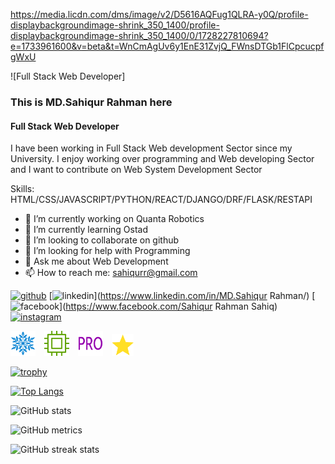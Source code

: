 https://media.licdn.com/dms/image/v2/D5616AQFug1QLRA-y0Q/profile-displaybackgroundimage-shrink_350_1400/profile-displaybackgroundimage-shrink_350_1400/0/1728227810694?e=1733961600&v=beta&t=WnCmAgUv6y1EnE31ZvjQ_FWnsDTGb1FlCpcucpfgWxU

![Full Stack Web Developer]
### This is MD.Sahiqur Rahman here
#### Full Stack Web Developer

I have been working in Full Stack Web development Sector since my University.
I enjoy working over programming and Web developing Sector and I want to contribute on Web System Development Sector

Skills: HTML/CSS/JAVASCRIPT/PYTHON/REACT/DJANGO/DRF/FLASK/RESTAPI

- 🔭 I’m currently working on Quanta Robotics 
- 🌱 I’m currently learning Ostad 
- 👯 I’m looking to collaborate on github 
- 🤔 I’m looking for help with Programming 
- 💬 Ask me about Web Development 
- 📫 How to reach me: sahiqurr@gmail.com 


[<img src='https://cdn.jsdelivr.net/npm/simple-icons@3.0.1/icons/github.svg' alt='github' height='40'>](https://github.com/Sahiqur)  [<img src='https://cdn.jsdelivr.net/npm/simple-icons@3.0.1/icons/linkedin.svg' alt='linkedin' height='40'>](https://www.linkedin.com/in/MD.Sahiqur Rahman/)  [<img src='https://cdn.jsdelivr.net/npm/simple-icons@3.0.1/icons/facebook.svg' alt='facebook' height='40'>](https://www.facebook.com/Sahiqur Rahman Sahiq)  [<img src='https://cdn.jsdelivr.net/npm/simple-icons@3.0.1/icons/instagram.svg' alt='instagram' height='40'>](https://www.instagram.com/Floating_Fish/)  

<a href='https://archiveprogram.github.com/'><img src='https://raw.githubusercontent.com/acervenky/animated-github-badges/master/assets/acbadge.gif' width='40' height='40'></a> <a href='https://docs.github.com/en/developers'><img src='https://raw.githubusercontent.com/acervenky/animated-github-badges/master/assets/devbadge.gif' width='40' height='40'></a> <a href='https://github.com/pricing'><img src='https://raw.githubusercontent.com/acervenky/animated-github-badges/master/assets/pro.gif' width='40' height='40'></a> <a href='https://stars.github.com/'><img src='https://raw.githubusercontent.com/acervenky/animated-github-badges/master/assets/starbadge.gif' width='35' height='35'></a> 

[![trophy](https://github-profile-trophy.vercel.app/?username=Sahiqur)](https://github.com/ryo-ma/github-profile-trophy)

[![Top Langs](https://github-readme-stats.vercel.app/api/top-langs/?username=Sahiqur)](https://github.com/anuraghazra/github-readme-stats)

![GitHub stats](https://github-readme-stats.vercel.app/api?username=Sahiqur&show_icons=true&count_private=true)  



![GitHub metrics](https://metrics.lecoq.io/Sahiqur)  

![GitHub streak stats](https://streak-stats.demolab.com/?user=Sahiqur)  

